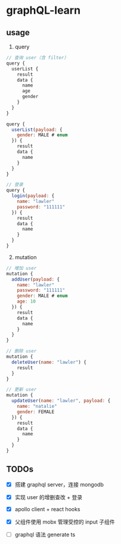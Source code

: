 # graphQL-learn

## usage

1. query

```js
// 查询 user（含 filter）
query {
  userList {
    result
    data {
      name
      age
      gender
    }
  }
}

query {
  userList(payload: {
    gender: MALE # enum
  }) {
    result
    data {
      name
    }
  }
}

// 登录
query {
  login(payload: {
    name: "lawler"
    password: "111111"
  }) {
    result
    data {
      name
    }
  }
}
```

2. mutation

```js
// 增加 user
mutation {
  addUser(payload: {
    name: "lawler"
    password: "111111"
    gender: MALE # enum
    age: 10
  }) {
    result
    data {
      name
    }
  }
}

// 删除 user
mutation {
  deleteUser(name: "lawler") {
    result
  }
}

// 更新 user
mutation {
  updateUser(name: "lawler", payload: {
    name: "natalie"
    gender: FEMALE
  }) {
    result
    data {
      name
    }
  }
}
```

## TODOs

- [x] 搭建 graphql server，连接 mongodb

- [x] 实现 user 的增删查改 + 登录

- [x] apollo client + react hooks

- [x] 父组件使用 mobx 管理受控的 input 子组件

- [ ] graphql 语法 generate ts
